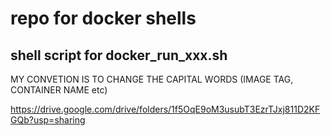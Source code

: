 # repo for docker shells
## shell script for docker_run_xxx.sh

MY CONVETION IS TO CHANGE THE CAPITAL WORDS (IMAGE TAG, CONTAINER NAME etc) 


https://drive.google.com/drive/folders/1f5OqE9oM3usubT3EzrTJxj811D2KFGQb?usp=sharing



